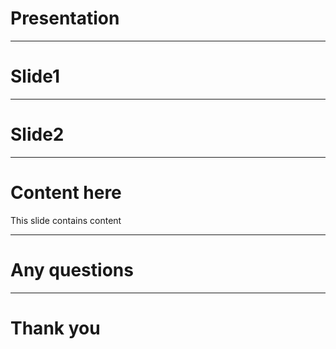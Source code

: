 # Presentation

---

# Slide1

---

# Slide2

---

# Content here
This slide contains content

---

# Any questions



---

# Thank you
